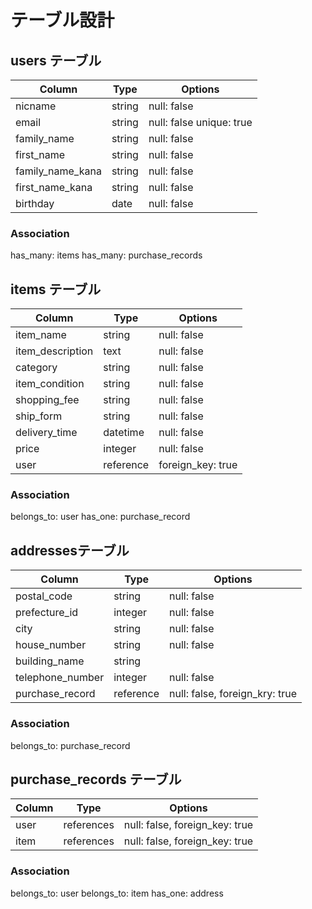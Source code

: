 # テーブル設計

## users テーブル

| Column           | Type     | Options                  |
| -----------------| ---------| ------------------------ |
| nicname          | string   | null: false              |
| email            | string   | null: false unique: true |
| family_name      | string   | null: false              | 
| first_name       | string   | null: false              |
| family_name_kana | string   | null: false              |
| first_name_kana  | string   | null: false              |
| birthday         | date     | null: false              |

### Association
has_many: items
has_many: purchase_records

## items テーブル

| Column            | Type       | Options           |
| ------------------| ---------- | ------------------|
| item_name         | string     | null: false       |
| item_description  | text       | null: false       |
| category          | string     | null: false       |
| item_condition    | string     | null: false       |
| shopping_fee      | string     | null: false       |
| ship_form         | string     | null: false       |
| delivery_time     | datetime   | null: false       |
| price             | integer    | null: false       |
| user              | reference  | foreign_key: true |

### Association
belongs_to: user
has_one: purchase_record

## addressesテーブル

| Column           | Type       | Options                        |
| -----------------| ---------- | -------------------------------|
| postal_code      | string     | null: false                    |
| prefecture_id    | integer    | null: false                    |
| city             | string     | null: false                    |
| house_number     | string     | null: false                    |
| building_name    | string     |                                |
| telephone_number | integer    | null: false                    |
| purchase_record  | reference  | null: false, foreign_kry: true |

### Association
belongs_to: purchase_record

## purchase_records テーブル

| Column       | Type       | Options                        |
| -------------| ---------- | ------------------------------ |
| user         | references | null: false, foreign_key: true |
| item         | references | null: false, foreign_key: true |

### Association
belongs_to: user
belongs_to: item
has_one: address